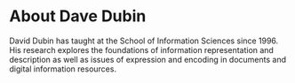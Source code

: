 # About Dave Dubin

David Dubin has taught at the School of Information Sciences since
1996. His research explores the foundations of information
representation and description as well as issues of expression and
encoding in documents and digital information resources.
